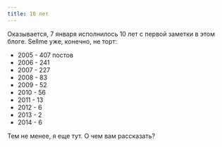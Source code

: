 ```yaml
---
title: 10 лет
---
```


Оказывается, 7 января исполнилось 10 лет с первой заметки в этом блоге.
Sellme уже, конечно, не торт:

* 2005 - 407 постов
* 2006 - 241
* 2007 - 227
* 2008 - 83
* 2009 - 52
* 2010 - 56
* 2011 - 13
* 2012 - 6
* 2013 - 2
* 2014 - 6

Тем не менее, я еще тут. О чем вам рассказать?
